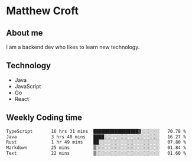 # Matthew Croft

## About me
I am a backend dev who likes to learn new technology. 

## Technology
- Java
- JavaScript
- Go
- React

## Weekly Coding time
<!--START_SECTION:waka-->

```txt
TypeScript       16 hrs 31 mins  █████████████████▓░░░░░░░   70.78 %
Java             3 hrs 48 mins   ████░░░░░░░░░░░░░░░░░░░░░   16.27 %
Rust             1 hr 49 mins    ██░░░░░░░░░░░░░░░░░░░░░░░   07.80 %
Markdown         25 mins         ▒░░░░░░░░░░░░░░░░░░░░░░░░   01.84 %
Text             22 mins         ▒░░░░░░░░░░░░░░░░░░░░░░░░   01.60 %
```

<!--END_SECTION:waka-->
